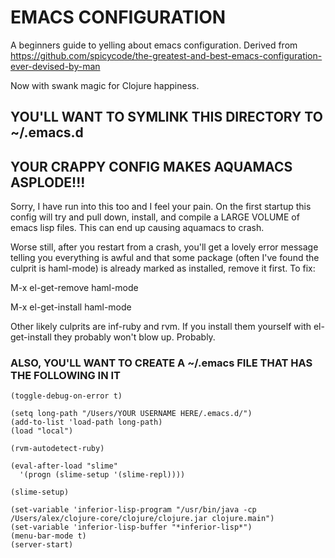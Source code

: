 # EMACS CONFIGURATION

A beginners guide to yelling about emacs configuration. Derived from
https://github.com/spicycode/the-greatest-and-best-emacs-configuration-ever-devised-by-man

Now with swank magic for Clojure happiness.

## YOU'LL WANT TO SYMLINK THIS DIRECTORY TO ~/.emacs.d

## YOUR CRAPPY CONFIG MAKES AQUAMACS ASPLODE!!!

Sorry, I have run into this too and I feel your pain. On the first startup this
config will try and pull down, install, and compile a LARGE VOLUME of emacs
lisp files. This can end up causing aquamacs to crash.

Worse still, after you restart from a crash, you'll get a lovely error message
telling you everything is awful and that some package (often I've found the
culprit is haml-mode) is already marked as installed, remove it first. To fix:

M-x el-get-remove <enter>
haml-mode <enter>

M-x el-get-install <enter>
haml-mode <enter>

Other likely culprits are inf-ruby and rvm. If you install them yourself with
el-get-install they probably won't blow up. Probably.

### ALSO, YOU'LL WANT TO CREATE A ~/.emacs FILE THAT HAS THE FOLLOWING IN IT

    (toggle-debug-on-error t)

    (setq long-path "/Users/YOUR USERNAME HERE/.emacs.d/")
    (add-to-list 'load-path long-path)
    (load "local")

    (rvm-autodetect-ruby)

    (eval-after-load "slime" 
      '(progn (slime-setup '(slime-repl))))

    (slime-setup)

    (set-variable 'inferior-lisp-program "/usr/bin/java -cp /Users/alex/clojure-core/clojure/clojure.jar clojure.main")
    (set-variable 'inferior-lisp-buffer "*inferior-lisp*")
    (menu-bar-mode t)
    (server-start)
